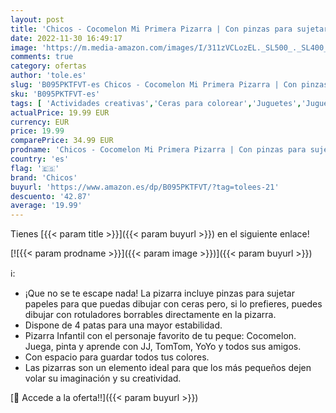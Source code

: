 ```yaml
---
layout: post
title: 'Chicos - Cocomelon Mi Primera Pizarra | Con pinzas para sujetar el papel | Apta para ceras y rotuladores borrables | Con 4 patas para una mayor estabilidad | A partir de 18 meses | Color verde  52191 '
date: 2022-11-30 16:49:17
image: 'https://m.media-amazon.com/images/I/311zVCLozEL._SL500_._SL400_.jpg'
comments: true
category: ofertas
author: 'tole.es'
slug: 'B095PKTFVT-es Chicos - Cocomelon Mi Primera Pizarra | Con pinzas para...'
sku: 'B095PKTFVT-es'
tags: [ 'Actividades creativas','Ceras para colorear','Juguetes','Juguetes y juegos','Material de escritura y dibujo para niños','chicos','rotuladores','🇪🇸', ]
actualPrice: 19.99 EUR
currency: EUR
price: 19.99
comparePrice: 34.99 EUR
prodname: 'Chicos - Cocomelon Mi Primera Pizarra | Con pinzas para sujetar el papel | Apta para ceras y rotuladores borrables | Con 4 patas para una mayor estabilidad | A partir de 18 meses | Color verde  52191 '
country: 'es'
flag: '🇪🇸'
brand: 'Chicos'
buyurl: 'https://www.amazon.es/dp/B095PKTFVT/?tag=tolees-21'
descuento: '42.87'
average: '19.99'
---
```


Tienes [{{< param title >}}]({{< param buyurl >}}) en el siguiente enlace!

[![{{< param prodname >}}]({{< param image >}})]({{< param buyurl >}})

ℹ️:

- ¡Que no se te escape nada! La pizarra incluye pinzas para sujetar papeles para que puedas dibujar con ceras pero, si lo prefieres, puedes dibujar con rotuladores borrables directamente en la pizarra.
- Dispone de 4 patas para una mayor estabilidad.
- Pizarra Infantil con el personaje favorito de tu peque: Cocomelon. Juega, pinta y aprende con JJ, TomTom, YoYo y todos sus amigos.
- Con espacio para guardar todos tus colores.
- Las pizarras son un elemento ideal para que los más pequeños dejen volar su imaginación y su creatividad.

[🛒 Accede a la oferta!!]({{< param buyurl >}})
